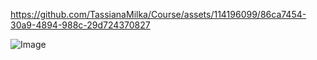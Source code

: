 


https://github.com/TassianaMilka/Course/assets/114196099/86ca7454-30a9-4894-988c-29d724370827



![Image](https://github.com/TassianaMilka/Course/assets/114196099/54974c55-4a1c-43e1-88e8-8c4be6425af1)
